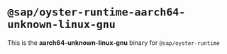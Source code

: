 # `@sap/oyster-runtime-aarch64-unknown-linux-gnu`

This is the **aarch64-unknown-linux-gnu** binary for `@sap/oyster-runtime`
